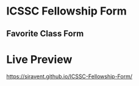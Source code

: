 # ICSSC Fellowship Form
## Favorite Class Form

# Live Preview
https://siravent.github.io/ICSSC-Fellowship-Form/
